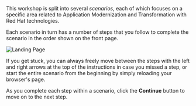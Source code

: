 This workshop is split into several _scenarios_, each of which focuses on a specific
area related to Application Modernization and Transformation with Red Hat technologies.

Each scenario in turn has a number of steps that you follow to complete the scenario in the
order shown on the front page.

![Landing Page](/redhat-middleware-workshops/assets/getting-started/home.png)

If you get stuck, you can always freely move between the steps with the left and right
arrows at the top of the instructions in case you missed a step, or start the entire scenario
from the beginning by simply reloading your browser's page.

As you complete each step within a scenario, click the **Continue** button to move on to the next
step.